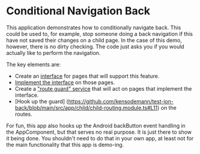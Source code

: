 # Conditional Navigation Back

This application demonstrates how to conditionally navigate back. This could be used to, for example, stop someone doing a back navigation if this have not saved their changes on a child page. In the case of this demo, however, there is no dirty checking. The code just asks you if you would actually like to perform the navigation.

The key elements are:

- Create an [interface](https://github.com/kensodemann/test-ion-back/blob/main/src/app/interfaces/can-navigate-away.ts) for pages that will support this feature.
- [Implement the interface](https://github.com/kensodemann/test-ion-back/blob/main/src/app/child/child.page.ts#L20-L33) on those pages.
- Create a ["route guard" service](https://github.com/kensodemann/test-ion-back/blob/main/src/app/guard-dirty-page.service.ts) that will act on pages that implement the interface.
- [Hook up the guard] (https://github.com/kensodemann/test-ion-back/blob/main/src/app/child/child-routing.module.ts#L11) on the routes.

For fun, this app also hooks up the Android backButton event handling in the AppComponent, but that serves no real purpose. It is just there to show it being done. You shouldn't need to do that in your own app, at least not for the main functionality that this app is demo-ing.
